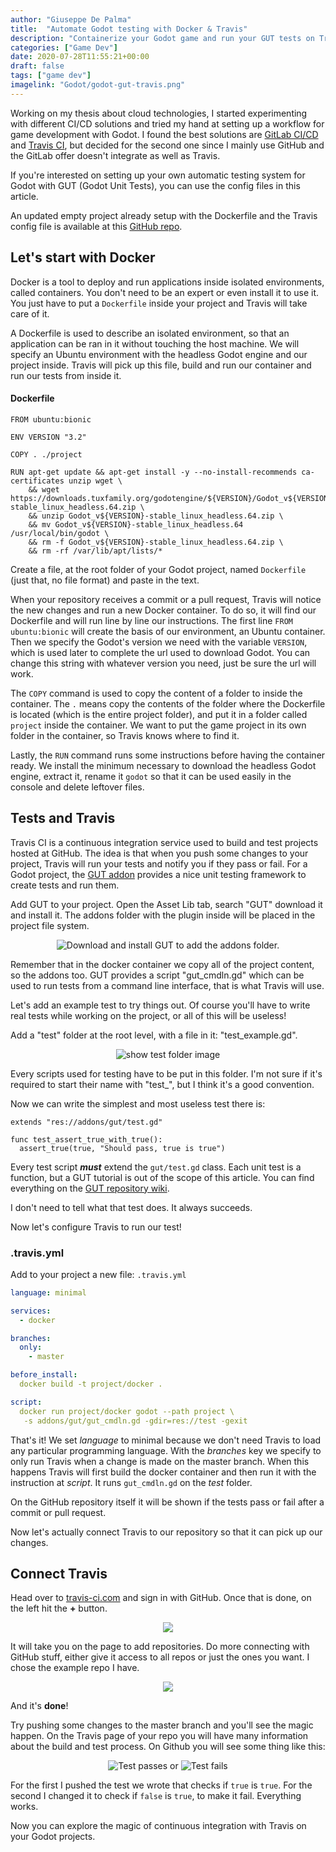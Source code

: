 ```yaml
---
author: "Giuseppe De Palma"
title:  "Automate Godot testing with Docker & Travis"
description: "Containerize your Godot game and run your GUT tests on Travis automatically."
categories: ["Game Dev"]
date: 2020-07-28T11:55:21+00:00 
draft: false
tags: ["game dev"]
imagelink: "Godot/godot-gut-travis.png"
---
```


Working on my thesis about cloud technologies, I started experimenting with different CI/CD solutions and tried my hand
at setting up a workflow for game development with Godot. I found the best solutions are [GitLab CI/CD](https://about.gitlab.com/product/continuous-integration) and [Travis CI](https://travis-ci.com), but decided for the second one since I mainly use GitHub and the GitLab offer doesn't integrate as well as Travis.

If you're interested on setting up your own automatic testing system for Godot with GUT (Godot Unit Tests), you can use the config files in this article.

An updated empty project already setup with the Dockerfile and the Travis config file is available at this [GitHub repo](https://github.com/giusdp/godot-gut-travis-example).

## Let's start with Docker

Docker is a tool to deploy and run applications inside isolated environments, called containers. You don't need to be an expert or even install it to use it. You just have to put a ``Dockerfile`` inside your project and Travis will take care of it. 

A Dockerfile is used to describe an isolated environment, so that an application can be ran in it without touching the host machine. We will specify an Ubuntu environment with the headless Godot engine and our project inside. Travis will pick up this file, build and run our container and run our tests from inside it.

#### Dockerfile


```docker
FROM ubuntu:bionic

ENV VERSION "3.2"

COPY . ./project

RUN apt-get update && apt-get install -y --no-install-recommends ca-certificates unzip wget \
    && wget https://downloads.tuxfamily.org/godotengine/${VERSION}/Godot_v${VERSION}-stable_linux_headless.64.zip \
    && unzip Godot_v${VERSION}-stable_linux_headless.64.zip \
    && mv Godot_v${VERSION}-stable_linux_headless.64 /usr/local/bin/godot \
    && rm -f Godot_v${VERSION}-stable_linux_headless.64.zip \
    && rm -rf /var/lib/apt/lists/*
```
Create a file, at the root folder of your Godot project, named `Dockerfile` (just that, no file format) and paste in the text.


When your repository receives a commit or a pull request, Travis will notice the new changes and run a new Docker container. To do so, it will find our Dockerfile and will run line by line our instructions. The first line `FROM ubuntu:bionic` will create the basis of our environment, an Ubuntu container. Then we specify the Godot's version we need with the variable `VERSION`, which is used later to complete the url used to download Godot. You can change this string with whatever version you need, just be sure the url will work. 

The `COPY` command is used to copy the content of a folder to inside the container. The `.` means copy the contents of the folder where the Dockerfile is located (which is the entire project folder), and put it in a folder called `project` inside the container. We want to put the game project in its own folder in the container, so Travis knows where to find it.

Lastly, the `RUN` command runs some instructions before having the container ready. We install the minimum necessary to download the headless Godot engine, extract it, rename it `godot` so that it can be used easily in the console and delete leftover files.

## Tests and Travis

Travis CI is a continuous integration service used to build and test projects hosted at GitHub. The idea is that when you push some
changes to your project, Travis will run your tests and notify you if they pass or fail. For a Godot project, the [GUT addon](https://github.com/bitwes/Gut) provides a nice unit testing framework to create tests and run them.

Add GUT to your project. Open the Asset Lib tab, search "GUT" download it and install it. The addons folder with the plugin inside will be placed in the project file system.  

<p align="center">
<img src="/Godot/GUTInstallation.png" alt="Download and install GUT to add the addons folder."/>
</p>

Remember that in the docker container we copy all of the project content, so the addons too. GUT provides a script "gut_cmdln.gd" which can be used to run tests from a command line interface, that is what Travis will use.

Let's add an example test to try things out. Of course you'll have to write real tests while working on the project, or all of this will be useless!

Add a "test" folder at the root level, with a file in it: "test_example.gd".

<p align="center">
  <img src="/Godot/test-folder.png" alt="show test folder image"/>
<p>

Every scripts used for testing have to be put in this folder. I'm not sure if it's required to start their name with "test_", but I think it's a good convention. 

Now we can write the simplest and most useless test there is:
```gdscript
extends "res://addons/gut/test.gd"

func test_assert_true_with_true():
  assert_true(true, "Should pass, true is true")
```

Every test script ***must*** extend the `gut/test.gd` class. Each unit test is a function, but a GUT tutorial is out of the scope of this article. You can find everything on the [GUT repository wiki](https://github.com/bitwes/Gut/wiki).

I don't need to tell what that test does. It always succeeds.

Now let's configure Travis to run our test!

### .travis.yml

Add to your project a new file: `.travis.yml`

```yaml
language: minimal

services:
  - docker

branches:
  only:
    - master

before_install:
  docker build -t project/docker .

script:
  docker run project/docker godot --path project \
   -s addons/gut/gut_cmdln.gd -gdir=res://test -gexit
```

That's it! We set *language* to minimal because we don't need Travis to load any particular programming language. With the *branches* key we specify to only run Travis when a change is made on the master branch. When this happens Travis will first build the docker container and then run it with the instruction at *script*. It runs `gut_cmdln.gd` on the *test* folder.

On the GitHub repository itself it will be shown if the tests pass or fail after a commit or pull request.

Now let's actually connect Travis to our repository so that it can pick up our changes.

## Connect Travis

Head over to [travis-ci.com](https://travis-ci.com) and sign in with GitHub. Once that is done, on the left hit the **+** button. 

<p align="center">
<img src="/Godot/AddTravis.png"/>
</p>

It will take you on the page to add repositories. Do more connecting with GitHub stuff, either give it access to all repos or just the ones you want. I chose the example repo I have.
<p align="center">
<img src="/Godot/SelectRepo.png"/>
</p>

And it's **done**!

Try pushing some changes to the master branch and you'll see the magic happen. On the Travis page of your repo you will have many information about the build and test process. On Github you will see some thing like this:

<p align="center">
<img src="/Godot/PassedTest.png" alt="Test passes"/> or <img src="/Godot/FailedTest.png" alt="Test fails" />
</p>

For the first I pushed the test we wrote that checks if `true` is `true`. For the second I changed it to check if `false` is `true`, to make it fail. Everything works.

Now you can explore the magic of continuous integration with Travis on your Godot projects.
